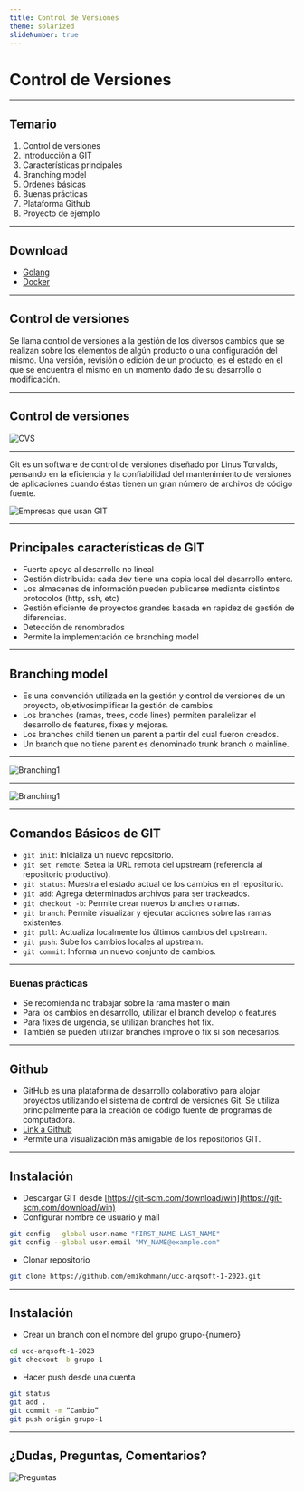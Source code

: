 ```yaml
---
title: Control de Versiones
theme: solarized
slideNumber: true
---
```


# Control de Versiones

---

## Temario

1. Control de versiones
2. Introducción a GIT
3. Características principales
4. Branching model
5. Órdenes básicas
6. Buenas prácticas
7. Plataforma Github
8. Proyecto de ejemplo

---

## Download

- [Golang](https://go.dev/)
- [Docker](https://www.docker.com/products/docker-desktop/)

---

## Control de versiones

Se llama control de versiones a la gestión de los diversos cambios que se realizan sobre los elementos de algún producto o una configuración del mismo. Una versión, revisión o edición de un producto, es el estado en el que se encuentra el mismo en un momento dado de su desarrollo o modificación.

---

## Control de versiones

![CVS](images/git/csv.png)

---

Git es un software de control de versiones diseñado por Linus Torvalds, pensando en la eficiencia y la confiabilidad del mantenimiento de versiones de aplicaciones cuando éstas tienen un gran número de archivos de código fuente.

![Empresas que usan GIT](images/git/companies.png)

---

## Principales características de GIT

- Fuerte apoyo al desarrollo no lineal
- Gestión distribuida: cada dev tiene una copia local del desarrollo entero.
- Los almacenes de información pueden publicarse mediante distintos protocolos (http, ssh, etc)
- Gestión eficiente de proyectos grandes basada en rapidez de gestión de diferencias.
- Detección de renombrados
- Permite la implementación de branching model

---

## Branching model

- Es una convención utilizada en la gestión y control de versiones de un proyecto, objetivosimplificar la gestión de cambios
- Los branches (ramas, trees, code lines) permiten paralelizar el desarrollo de features, fixes y mejoras.
- Los branches child tienen un parent a partir del cual fueron creados.
- Un branch que no tiene parent es denominado trunk branch o mainline.

---

![Branching1](images/git/branching1.png)

---

![Branching1](images/git/branching2.png)

---

## Comandos Básicos de GIT

<!-- .slide: style="font-size: 0.83em" -->

- `git init`: Inicializa un nuevo repositorio.
- `git set remote`: Setea la URL remota del upstream (referencia al repositorio productivo).
- `git status`: Muestra el estado actual de los cambios en el repositorio.
- `git add`: Agrega determinados archivos para ser trackeados.
- `git checkout -b`: Permite crear nuevos branches o ramas.
- `git branch`: Permite visualizar y ejecutar acciones sobre las ramas existentes.
- `git pull`: Actualiza localmente los últimos cambios del upstream.
- `git push`: Sube los cambios locales al upstream.
- `git commit`: Informa un nuevo conjunto de cambios.

---

### Buenas prácticas

- Se recomienda no trabajar sobre la rama master o main
- Para los cambios en desarrollo, utilizar el branch develop o features
- Para fixes de urgencia, se utilizan branches hot fix.
- También se pueden utilizar branches improve o fix si son necesarios.

---

## Github

- GitHub es una plataforma de desarrollo colaborativo para alojar proyectos utilizando el sistema de control de versiones Git.
  Se utiliza principalmente para la creación de código fuente de programas de computadora.
- [Link a Github](https://github.com/)
- Permite una visualización más amigable de los repositorios GIT.

---

## Instalación

- Descargar GIT desde [https://git-scm.com/download/win](https://git-scm.com/download/win)
- Configurar nombre de usuario y mail

```bash
git config --global user.name "FIRST_NAME LAST_NAME"
git config --global user.email "MY_NAME@example.com"
```

- Clonar repositorio

<!--TODO: SE RECOMIENDA PONER TODOS LOS REPOSITORIOS COMO PARTE DE LA ORGANIZACIÓN PARA TENER MAYOR CONTROL DE LAS CORRECCIONES-->

```bash
git clone https://github.com/emikohmann/ucc-arqsoft-1-2023.git
```

---

## Instalación

- Crear un branch con el nombre del grupo grupo-{numero}

```bash
cd ucc-arqsoft-1-2023
git checkout -b grupo-1
```

- Hacer push desde una cuenta

```bash
git status
git add .
git commit -m “Cambio”
git push origin grupo-1
```

---

## ¿Dudas, Preguntas, Comentarios?

![Preguntas](images/pregunta.gif)
